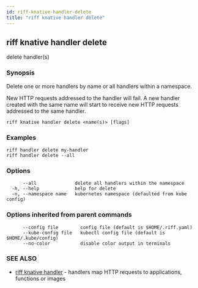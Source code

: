 ```yaml
---
id: riff-knative-handler-delete
title: "riff knative handler delete"
---
```

## riff knative handler delete

delete handler(s)

### Synopsis

Delete one or more handlers by name or all handlers within a namespace.

New HTTP requests addressed to the handler will fail. A new handler created with
the same name will start to receive new HTTP requests addressed to the same
handler.

```
riff knative handler delete <name(s)> [flags]
```

### Examples

```
riff handler delete my-handler
riff handler delete --all 
```

### Options

```
      --all              delete all handlers within the namespace
  -h, --help             help for delete
  -n, --namespace name   kubernetes namespace (defaulted from kube config)
```

### Options inherited from parent commands

```
      --config file        config file (default is $HOME/.riff.yaml)
      --kube-config file   kubectl config file (default is $HOME/.kube/config)
      --no-color           disable color output in terminals
```

### SEE ALSO

* [riff knative handler](riff_knative_handler.md)	 - handlers map HTTP requests to applications, functions or images

